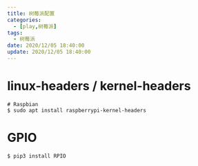 ```yaml
---
title: 树莓派配置
categories: 
  - [play,树莓派]
tags:
  - 树莓派
date: 2020/12/05 18:40:00
update: 2020/12/05 18:40:00
---
```


# linux-headers / kernel-headers

```shell
# Raspbian
$ sudo apt install raspberrypi-kernel-headers
```

# GPIO

```shell
$ pip3 install RPIO
```

